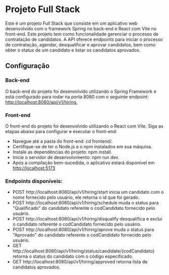 # Projeto Full Stack
Este é um projeto Full Stack que consiste em um aplicativo web desenvolvido com o framework Spring no back-end e React com Vite no front-end. Este projeto tem como funcionalidade gerenciar o processo de contratação de candidatos. A API oferece endpoints para iniciar o processo de contratação, agendar, desqualificar e aprovar candidatos, bem como obter o status de um candidato e listar os candidatos aprovados.

## Configuração
### Back-end
O back-end do projeto foi desenvolvido utilizando o Spring Framework e está configurado para rodar na porta 8080 com o seguinte endpoint: <http://localhost:8080/api/v1/hiring.>

### Front-end
O front-end do projeto foi desenvolvido utilizando o React com Vite. Siga as etapas abaixo para configurar e executar o front-end:

- Navegue até a pasta do front-end: cd frontend/.
- Certifique-se de ter o Node.js e o npm instalados em sua máquina.
- Instale as dependências do projeto: npm install.
- Inicie o servidor de desenvolvimento: npm run dev.
- Após a compilação bem-sucedida, o aplicativo estará disponível em <http://localhost:5173>

### Endpoints disponíveis:

- POST http://localhost:8080/api/v1/hiring/start inicia um candidato com o nome fornecido pelo usuário, ele retorna o id que foi gerado.
- POST http://localhost:8080/api/v1/hiring/schedule muda o status para "Qualificado" do candidato referente o codCandidato fornecido pelo usuário.
- POST http://localhost:8080/api/v1/hiring/disqualify desqualifica e exclui o candidato referente o codCandidato fornecido pelo usuário.
- POST http://localhost:8080/api/v1/hiring/aprove muda o status para "Aprovado" do candidato referente o codCandidato fornecido pelo usuário.
- GET http://localhost:8080/api/v1/hiring/status/candidate/{codCandidato} retorna o status do candidato com o código especificado.
- GET http://localhost:8080/api/v1/hiring/approved retorna lista de candidatos aprovados.
